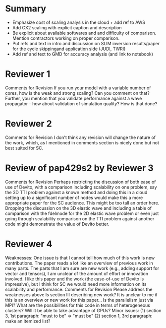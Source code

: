 # Summary

- Emphasize cost of scaling analysis in the cloud + add ref to AWS
- Add CX2 scaling with explicit caption and description
- Be explicit about available softwares and and difficulty of comparison. Mention contractors working on proper comparison.
- Put refs and text in intro and discussion on SLIM inversion results/paper for the cycle skippingand application side (JUDI, TWRI)
- Add ref and text to GMD for accuracy analysis (and link to notebook)

# Reviewer 1

Comments for Revision
    If you run your model with a variable number of cores, how is the weak and strong scaling? Can you comment on that? Further, you mention that you validate performance against a wave propagator - how about validation of simulation quality? How is that done?

# Reviewer 2

Comments for Revision
    I don't think any revision will change the nature of the work, which, as I mentioned in comments section is nicely done but not best suited for SC.

# Review of pap429s2 by Reviewer 3

Comments for Revision
    Perhaps restricting the discussion of both ease of use of Devito, with a comparison including scalability on one problem, say the 3D TTI problem against a known method and doing this in a cloud setting up to a significant number of nodes would make this a more appropriate paper for the SC audience. This might be too tall an order here. Dropping the discussion on the 3D elastic wave and including a table of comparison with the fdelmode for the 2D elastic wave problem or even just going through scalability comparison on the TTI problem against another code might demonstrate the value of Devito better.

# Reviewer 4

Weaknesses:
        One issue is that I cannot tell how much of this work is new
        contributions. The paper reads a lot like an overview of previous work in many parts. The parts that I am sure are new work (e.g., adding support for vector and tensors), I am unclear of the amount of effort or innovation involved.
        I like this paper and the work (the ease-of-use of Devito is impressive), but I think for SC we would need more information on its scalability and performance.
Comments for Revision
        Please address the weaknesses above
        Is section III describing new work? It is unclear to me if this is an overview or new work for this paper…
        Is the parallelism just via MPI? What are the possibilities for this code in terms of heterogeneous clusters? Will it be able to take advantage of GPUs?
  Minor issues:
  (1) section 3, 1st paragraph: "must to be" => "must be"
  (2) section 1, 3rd paragraph: make an itemized list?
